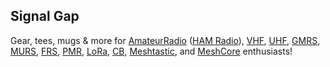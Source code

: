 ## Signal Gap

Gear, tees, mugs & more for [AmateurRadio](https://github.com/topics/amateur-radio) ([HAM Radio](https://github.com/topics/ham-radio)), [VHF](https://github.com/topics/vhf), [UHF](https://github.com/topics/uhf), [GMRS](https://github.com/topics/gmrs), [MURS](https://github.com/topics/murs), [FRS](https://github.com/topics/frs), [PMR](https://github.com/topics/pmr), [LoRa](https://github.com/topics/lora), [CB](https://github.com/topics/cb), [Meshtastic](https://github.com/topics/meshtastic), and [MeshCore](https://github.com/topics/meshcore) enthusiasts!

<!--

**Here are some ideas to get you started:**

🙋‍♀️ A short introduction - what is your organization all about?
🌈 Contribution guidelines - how can the community get involved?
👩‍💻 Useful resources - where can the community find your docs? Is there anything else the community should know?
🍿 Fun facts - what does your team eat for breakfast?
🧙 Remember, you can do mighty things with the power of [Markdown](https://docs.github.com/github/writing-on-github/getting-started-with-writing-and-formatting-on-github/basic-writing-and-formatting-syntax)
-->
